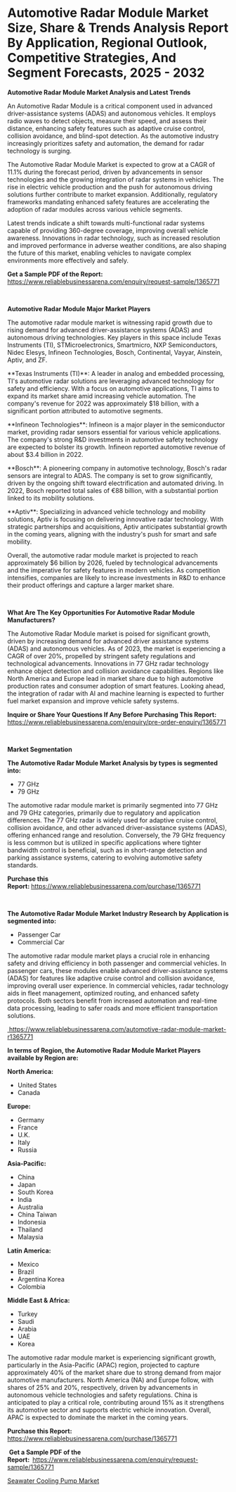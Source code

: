 <p><h1>Automotive Radar Module Market Size, Share & Trends Analysis Report By Application, Regional Outlook, Competitive Strategies, And Segment Forecasts, 2025 - 2032</h1></p><p><strong>Automotive Radar Module Market Analysis and Latest Trends</strong></p>
<p><p>An Automotive Radar Module is a critical component used in advanced driver-assistance systems (ADAS) and autonomous vehicles. It employs radio waves to detect objects, measure their speed, and assess their distance, enhancing safety features such as adaptive cruise control, collision avoidance, and blind-spot detection. As the automotive industry increasingly prioritizes safety and automation, the demand for radar technology is surging.</p><p>The Automotive Radar Module Market is expected to grow at a CAGR of 11.1% during the forecast period, driven by advancements in sensor technologies and the growing integration of radar systems in vehicles. The rise in electric vehicle production and the push for autonomous driving solutions further contribute to market expansion. Additionally, regulatory frameworks mandating enhanced safety features are accelerating the adoption of radar modules across various vehicle segments. </p><p>Latest trends indicate a shift towards multi-functional radar systems capable of providing 360-degree coverage, improving overall vehicle awareness. Innovations in radar technology, such as increased resolution and improved performance in adverse weather conditions, are also shaping the future of this market, enabling vehicles to navigate complex environments more effectively and safely.</p></p>
<p><strong>Get a Sample PDF of the Report:&nbsp;</strong> <a href="https://www.reliablebusinessarena.com/enquiry/request-sample/1365771?utm_campaign=2518&utm_medium=2&utm_source=Github&utm_content=ia&utm_term=22032025&utm_id=automotive-radar-module">https://www.reliablebusinessarena.com/enquiry/request-sample/1365771</a></p>
<p>&nbsp;</p>
<p><strong>Automotive Radar Module Major Market Players</strong></p>
<p><p>The automotive radar module market is witnessing rapid growth due to rising demand for advanced driver-assistance systems (ADAS) and autonomous driving technologies. Key players in this space include Texas Instruments (TI), STMicroelectronics, Smartmicro, NXP Semiconductors, Nidec Elesys, Infineon Technologies, Bosch, Continental, Vayyar, Ainstein, Aptiv, and ZF.</p><p>**Texas Instruments (TI)**: A leader in analog and embedded processing, TI's automotive radar solutions are leveraging advanced technology for safety and efficiency. With a focus on automotive applications, TI aims to expand its market share amid increasing vehicle automation. The company's revenue for 2022 was approximately $18 billion, with a significant portion attributed to automotive segments.</p><p>**Infineon Technologies**: Infineon is a major player in the semiconductor market, providing radar sensors essential for various vehicle applications. The company's strong R&D investments in automotive safety technology are expected to bolster its growth. Infineon reported automotive revenue of about $3.4 billion in 2022.</p><p>**Bosch**: A pioneering company in automotive technology, Bosch's radar sensors are integral to ADAS. The company is set to grow significantly, driven by the ongoing shift toward electrification and automated driving. In 2022, Bosch reported total sales of €88 billion, with a substantial portion linked to its mobility solutions.</p><p>**Aptiv**: Specializing in advanced vehicle technology and mobility solutions, Aptiv is focusing on delivering innovative radar technology. With strategic partnerships and acquisitions, Aptiv anticipates substantial growth in the coming years, aligning with the industry's push for smart and safe mobility.</p><p>Overall, the automotive radar module market is projected to reach approximately $6 billion by 2026, fueled by technological advancements and the imperative for safety features in modern vehicles. As competition intensifies, companies are likely to increase investments in R&D to enhance their product offerings and capture a larger market share.</p></p>
<p>&nbsp;</p>
<p><strong>What Are The Key Opportunities For Automotive Radar Module Manufacturers?</strong></p>
<p><p>The Automotive Radar Module market is poised for significant growth, driven by increasing demand for advanced driver assistance systems (ADAS) and autonomous vehicles. As of 2023, the market is experiencing a CAGR of over 20%, propelled by stringent safety regulations and technological advancements. Innovations in 77 GHz radar technology enhance object detection and collision avoidance capabilities. Regions like North America and Europe lead in market share due to high automotive production rates and consumer adoption of smart features. Looking ahead, the integration of radar with AI and machine learning is expected to further fuel market expansion and improve vehicle safety systems.</p></p>
<p><strong>Inquire or Share Your Questions If Any Before Purchasing This Report:</strong> <a href="https://www.reliablebusinessarena.com/enquiry/pre-order-enquiry/1365771?utm_campaign=2518&utm_medium=2&utm_source=Github&utm_content=ia&utm_term=22032025&utm_id=automotive-radar-module">https://www.reliablebusinessarena.com/enquiry/pre-order-enquiry/1365771</a></p>
<p>&nbsp;</p>
<p><strong>Market Segmentation</strong></p>
<p><strong>The Automotive Radar Module Market Analysis by types is segmented into:</strong></p>
<p><ul><li>77 GHz</li><li>79 GHz</li></ul></p>
<p><p>The automotive radar module market is primarily segmented into 77 GHz and 79 GHz categories, primarily due to regulatory and application differences. The 77 GHz radar is widely used for adaptive cruise control, collision avoidance, and other advanced driver-assistance systems (ADAS), offering enhanced range and resolution. Conversely, the 79 GHz frequency is less common but is utilized in specific applications where tighter bandwidth control is beneficial, such as in short-range detection and parking assistance systems, catering to evolving automotive safety standards.</p></p>
<p><strong>Purchase this Report:&nbsp;</strong><a href="https://www.reliablebusinessarena.com/purchase/1365771?utm_campaign=2518&utm_medium=2&utm_source=Github&utm_content=ia&utm_term=22032025&utm_id=automotive-radar-module">https://www.reliablebusinessarena.com/purchase/1365771</a></p>
<p>&nbsp;</p>
<p><strong>The Automotive Radar Module Market Industry Research by Application is segmented into:</strong></p>
<p><ul><li>Passenger Car</li><li>Commercial Car</li></ul></p>
<p><p>The automotive radar module market plays a crucial role in enhancing safety and driving efficiency in both passenger and commercial vehicles. In passenger cars, these modules enable advanced driver-assistance systems (ADAS) for features like adaptive cruise control and collision avoidance, improving overall user experience. In commercial vehicles, radar technology aids in fleet management, optimized routing, and enhanced safety protocols. Both sectors benefit from increased automation and real-time data processing, leading to safer roads and more efficient transportation solutions.</p></p>
<p><a href="https://www.reliablebusinessarena.com/automotive-radar-module-market-r1365771?utm_campaign=2518&utm_medium=2&utm_source=Github&utm_content=ia&utm_term=22032025&utm_id=automotive-radar-module">&nbsp;https://www.reliablebusinessarena.com/automotive-radar-module-market-r1365771</a></p>
<p><strong>In terms of Region, the Automotive Radar Module Market Players available by Region are:</strong></p>
<p>
    <p> <strong> North America: </strong>
        <ul>
            <li>United States</li>
            <li>Canada</li>
        </ul>
        </p> 
    <p> <strong> Europe: </strong>
        <ul>
            <li>Germany</li>
            <li>France</li>
            <li>U.K.</li>
            <li>Italy</li>
            <li>Russia</li>
        </ul>
        </p> 
    <p> <strong> Asia-Pacific: </strong>
        <ul>
            <li>China</li>
            <li>Japan</li>
            <li>South Korea</li>
            <li>India</li>
            <li>Australia</li>
            <li>China Taiwan</li>
            <li>Indonesia</li>
            <li>Thailand</li>
            <li>Malaysia</li>
        </ul>
        </p> 
    <p> <strong> Latin America: </strong>
        <ul>
            <li>Mexico</li>
            <li>Brazil</li>
            <li>Argentina Korea</li>
            <li>Colombia</li>
        </ul>
        </p> 
    <p> <strong> Middle East & Africa: </strong>
        <ul>
            <li>Turkey</li>
            <li>Saudi</li>
            <li>Arabia</li>
            <li>UAE</li>
            <li>Korea</li>
        </ul>
    </p>
    </p>
<p><p>The automotive radar module market is experiencing significant growth, particularly in the Asia-Pacific (APAC) region, projected to capture approximately 40% of the market share due to strong demand from major automotive manufacturers. North America (NA) and Europe follow, with shares of 25% and 20%, respectively, driven by advancements in autonomous vehicle technologies and safety regulations. China is anticipated to play a critical role, contributing around 15% as it strengthens its automotive sector and supports electric vehicle innovation. Overall, APAC is expected to dominate the market in the coming years.</p></p>
<p><strong>Purchase this Report: </strong><a href="https://www.reliablebusinessarena.com/purchase/1365771?utm_campaign=2518&utm_medium=2&utm_source=Github&utm_content=ia&utm_term=22032025&utm_id=automotive-radar-module">https://www.reliablebusinessarena.com/purchase/1365771</a></p>
<p>&nbsp;<strong>Get a Sample PDF of the Report:&nbsp;&nbsp;</strong><a href="https://www.reliablebusinessarena.com/enquiry/request-sample/1365771?utm_campaign=2518&utm_medium=2&utm_source=Github&utm_content=ia&utm_term=22032025&utm_id=automotive-radar-module">https://www.reliablebusinessarena.com/enquiry/request-sample/1365771</a></p>
<p><strong></strong></p>
<p><p><a href="https://github.com/dolorespeddico90/Market-Research-Report-List-1/blob/main/seawater-cooling-pump-market.md?utm_campaign=2518&utm_medium=2&utm_source=Github&utm_content=ia&utm_term=22032025&utm_id=automotive-radar-module">Seawater Cooling Pump Market</a></p></p>